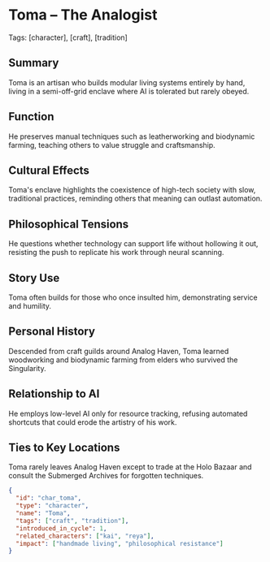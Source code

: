 # Toma – The Analogist
Tags: [character], [craft], [tradition]

## Summary
Toma is an artisan who builds modular living systems entirely by hand, living in a semi-off-grid enclave where AI is tolerated but rarely obeyed.

## Function
He preserves manual techniques such as leatherworking and biodynamic farming, teaching others to value struggle and craftsmanship.

## Cultural Effects
Toma's enclave highlights the coexistence of high-tech society with slow, traditional practices, reminding others that meaning can outlast automation.

## Philosophical Tensions
He questions whether technology can support life without hollowing it out, resisting the push to replicate his work through neural scanning.

## Story Use
Toma often builds for those who once insulted him, demonstrating service and humility.

## Personal History
Descended from craft guilds around Analog Haven, Toma learned woodworking and biodynamic farming from elders who survived the Singularity.

## Relationship to AI
He employs low-level AI only for resource tracking, refusing automated shortcuts that could erode the artistry of his work.

## Ties to Key Locations
Toma rarely leaves Analog Haven except to trade at the Holo Bazaar and consult the Submerged Archives for forgotten techniques.

```json
{
  "id": "char_toma",
  "type": "character",
  "name": "Toma",
  "tags": ["craft", "tradition"],
  "introduced_in_cycle": 1,
  "related_characters": ["kai", "reya"],
  "impact": ["handmade living", "philosophical resistance"]
}
```
